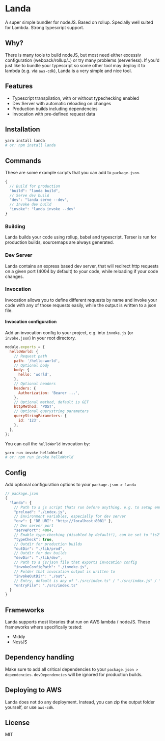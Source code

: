 # Landa

A super simple bundler for nodeJS. Based on rollup. Specially well suited for Lambda. Strong typescript support.

## Why?

There is many tools to build nodeJS, but most need either excessiv configuration (webpack/rollup/..) or try many problems (serverless). If you'd just like to bundle your typescript so some other tool may deploy it to lambda (e.g. via `aws-cdk`), Landa is a very simple and nice tool.

## Features

- Typescript transpilation, with or without typechecking enabled
- Dev Server with automatic reloading on changes
- Production builds including dependencies
- Invocation with pre-defined request data

## Installation

```bash
yarn install landa
# or: npm install landa
```

## Commands

These are some example scripts that you can add to `package.json`.

```js
{
  // Build for production
  "build": "landa build",
  // Serve dev build
  "dev": "landa serve --dev",
  // Invoke dev build
  "invoke": "landa invoke --dev"
}
```

### Building

Landa builds your code using rollup, babel and typescript. Terser is run for production builds, sourcemaps are always generated.

### Dev Server

Landa contains an express based dev server, that will redirect http requests on a given port (4004 by default) to your code, while reloading if your code changes.

### Invocation

Invocation allows you to define different requests by name and invoke your code with any of those requests easily, while the output is written to a json file.

#### Invocation configuration

Add an invocation config to your project, e.g. into `invoke.js` (or `invoke.json`) in your root directory.

```js
module.exports = {
  helloWorld: {
    // Request path
    path: '/hello-world',
    // Optional body
    body: {
      hello: 'world',
    },
    // Optional headers
    headers: {
      Authorization: 'Bearer ...',
    },
    // Optional method, default is GET
    httpMethod: 'POST',
    // Optional querystring parameters
    queryStringParameters: {
      id: '123',
    },
  },
};
```

You can call the `helloWorld` invocation by:

```bash
yarn run invoke helloWorld
# or: npm run invoke helloWorld
```

## Config

Add optional configuration options to your `package.json > landa`

```js
// package.json
{
  "landa": {
    // Path to a js script thats run before anything, e.g. to setup env
    "preload": "./index.js",
    // Environment variables, especially for dev server
    "env": { "DB_URI": "http://localhost:8081" },
    // Dev server port
    "servePort": 4004,
    // Enable type-checking (disabled by default!), can be set to "ts2" for `rollup-plugin-typescript2` instead of `@rollup/plugin-typescript`
    "typeCheck": true,
    // Outdir for production builds
    "outDir": "./lib/prod",
    // Outdir for dev builds
    "devDir": "./lib/dev",
    // Path to a js/json file that exports invocation config
    "invokeConfigPath": "./invoke.js",
    // Folder that invocation output is written to
    "invokeOutDir": "./out",
    // Entry, default is any of "./src/index.ts" / "./src/index.js" / "./index.ts" / "./index.js"
    "entryFile": "./src/index.ts"
  }
}
```

## Frameworks

Landa supports most libraries that run on AWS lambda / nodeJS. These frameworks where specifically tested:

- Middy
- NestJS

## Dependency handling

Make sure to add all critical dependencies to your `package.json > dependencies`. `devDependencies` will be ignored for production builds.

## Deploying to AWS

Landa does not do any deployment. Instead, you can zip the output folder yourself, or use `aws-cdk`.

## License

MIT
